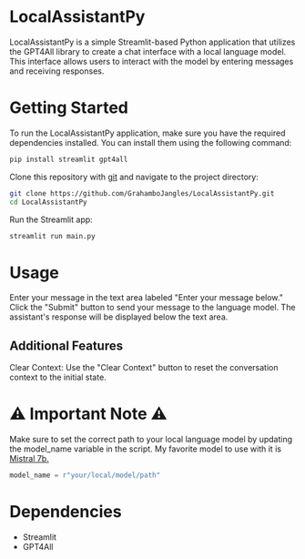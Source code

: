 # LocalAssistantPy
LocalAssistantPy is a simple Streamlit-based Python application that utilizes the GPT4All library to create a chat interface with a local language model. This interface allows users to interact with the model by entering messages and receiving responses.

# Getting Started
To run the LocalAssistantPy application, make sure you have the required dependencies installed. You can install them using the following command:

```bash
pip install streamlit gpt4all
```
Clone this repository with [git](https://git-scm.com/downloads) and navigate to the project directory:

```bash
git clone https://github.com/GrahamboJangles/LocalAssistantPy.git
cd LocalAssistantPy
```
Run the Streamlit app:

```bash
streamlit run main.py
```

# Usage
Enter your message in the text area labeled "Enter your message below."
Click the "Submit" button to send your message to the language model.
The assistant's response will be displayed below the text area.
## Additional Features
Clear Context: Use the "Clear Context" button to reset the conversation context to the initial state.
# ⚠ Important Note ⚠
Make sure to set the correct path to your local language model by updating the model_name variable in the script. My favorite model to use with it is [Mistral 7b.](https://huggingface.co/TheBloke/SlimOpenOrca-Mistral-7B-GGUF/resolve/main/slimopenorca-mistral-7b.Q4_K_M.gguf?download=true)

```python
model_name = r"your/local/model/path"
```
# Dependencies
- Streamlit
- GPT4All

